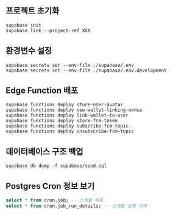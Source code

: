 ## 프로젝트 초기화
```
supabase init
supabase link --project-ref XXX
```

## 환경변수 설정
```
supabase secrets set --env-file ./supabase/.env
supabase secrets set --env-file ./supabase/.env.development
```

## Edge Function 배포
```
supabase functions deploy store-user-avatar
supabase functions deploy new-wallet-linking-nonce
supabase functions deploy link-wallet-to-user
supabase functions deploy store-fcm-token
supabase functions deploy subscribe-fcm-topic
supabase functions deploy unsubscribe-fcm-topic
```

## 데이터베이스 구조 백업
```
supabase db dump -f supabase/seed.sql
```

## Postgres Cron 정보 보기
```sql
select * from cron.job; -- 스케줄 목록
select * from cron.job_run_details; -- 스케줄 실행 이력
```
